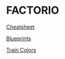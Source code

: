 # FACTORIO

[Cheatsheet](https://factoriocheatsheet.com/)

[Blueprints](blueprints.md)

[Train Colors](train_colors.md)